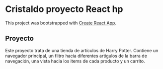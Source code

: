 # Cristaldo proyecto React hp

This project was bootstrapped with [Create React App](https://github.com/facebook/create-react-app).

## Proyecto

Este proyecto trata de una tienda de artículos de Harry Potter. Contiene un navegador principal, un flitro hacia diferentes artigulos de la barra de navegación, una vista hacia los items de cada producto y un carrito.
